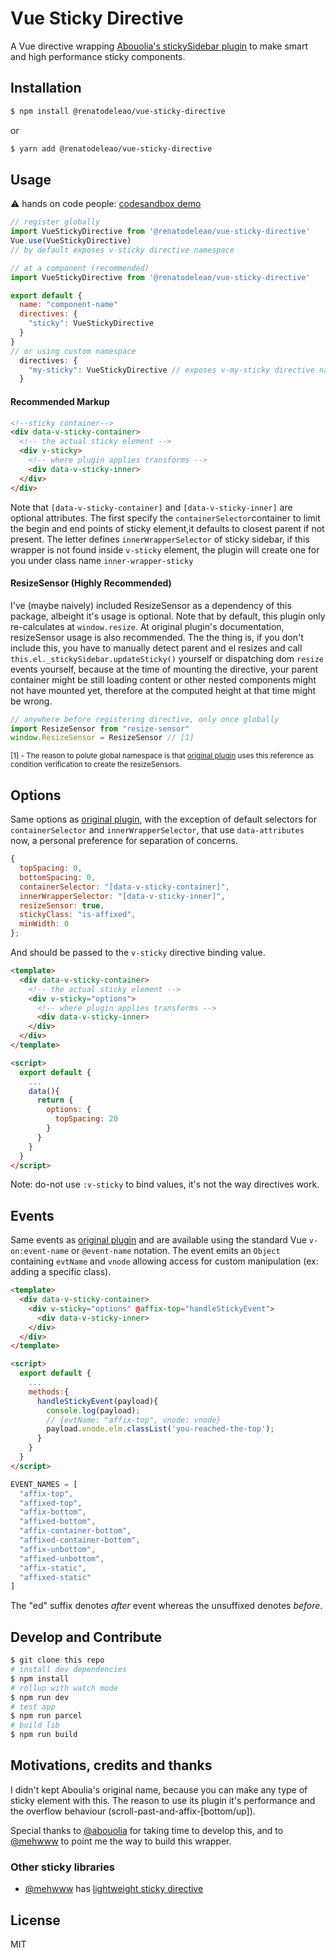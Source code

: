 # Vue Sticky Directive
A Vue directive wrapping [Abouolia's stickySidebar plugin]( https://github.com/abouolia/sticky-sidebar) to make smart and high performance sticky components.

## Installation
```bash
$ npm install @renatodeleao/vue-sticky-directive
```
or
```bash
$ yarn add @renatodeleao/vue-sticky-directive
```

## Usage
⚠️ hands on code people: [codesandbox demo](https://codesandbox.io/s/mm4olmxkrx)

```javascript
// register globally
import VueStickyDirective from '@renatodeleao/vue-sticky-directive'
Vue.use(VueStickyDirective)
// by default exposes v-sticky directive namespace

// at a component (recommended)
import VueStickyDirective from '@renatodeleao/vue-sticky-directive'

export default {
  name: "component-name"
  directives: {
    "sticky": VueStickyDirective
  }
}
// or using custom namespace
  directives: {
    "my-sticky": VueStickyDirective // exposes v-my-sticky directive namespace
  }
```

#### Recommended Markup
```HTML
<!--sticky container-->
<div data-v-sticky-container>
  <!-- the actual sticky element -->
  <div v-sticky>
    <!-- where plugin applies transforms -->
    <div data-v-sticky-inner>
  </div>
</div>
```
Note that `[data-v-sticky-container]` and `[data-v-sticky-inner]` are optional attributes. The first specify the `containerSelector`container to limit the begin and end points of sticky element,it defaults to closest parent if not present. The letter defines `innerWrapperSelector` of sticky sidebar, if this wrapper is not found inside `v-sticky`  element, the plugin will create one for you under class name `inner-wrapper-sticky`

#### ResizeSensor (Highly Recommended)
I've (maybe naively) included ResizeSensor as a dependency of this package, albeight it's usage is optional. Note that by default, this plugin only re-calculates at `window.resize`. At original plugin's documentation, resizeSensor usage is also recommended. The the thing is, if you don't include this, you have to manually detect parent and el resizes and call `this.el._stickySidebar.updateSticky()` yourself or dispatching dom `resize` events yourself, because at the time of mounting the directive, your parent container might be still loading content or other nested components might not have mounted yet, therefore at the computed height at that time might be wrong.

```javascript
// anywhere before registering directive, only once globally
import ResizeSensor from "resize-sensor"
window.ResizeSensor = ResizeSensor // [1]
```
<small>[1] - The reason to polute global namespace is that [original plugin](https://github.com/abouolia/sticky-sidebar/blob/master/src/sticky-sidebar.js#L199) uses this reference as condition verification to create the resizeSensors.</small>

## Options
Same options as [original plugin](https://abouolia.github.io/sticky-sidebar/#options), with the exception of default selectors for `containerSelector` and `innerWrapperSelector`, that use `data-attributes` now, a personal preference for separation of concerns.

```javascript
{
  topSpacing: 0,
  bottomSpacing: 0,
  containerSelector: "[data-v-sticky-container]",
  innerWrapperSelector: "[data-v-sticky-inner]",
  resizeSensor: true,
  stickyClass: "is-affixed",
  minWidth: 0
};
```
And should be passed to the `v-sticky` directive binding value.

```HTML
<template>
  <div data-v-sticky-container>
    <!-- the actual sticky element -->
    <div v-sticky="options">
      <!-- where plugin applies transforms -->
      <div data-v-sticky-inner>
    </div>
  </div>
</template>

<script>
  export default {
    ...
    data(){
      return {
        options: {
          topSpacing: 20
        }
      }
    }
  }
</script>
```

Note: do-not use `:v-sticky` to bind values, it's not the way directives work.

## Events
Same events as [original plugin](https://abouolia.github.io/sticky-sidebar/#events) and are available using the standard Vue `v-on:event-name` or `@event-name` notation. The event emits an `Object` containing `evtName` and `vnode` allowing access for custom manipulation (ex: adding a specific class).

```HTML
<template>
  <div data-v-sticky-container>
    <div v-sticky="options" @affix-top="handleStickyEvent">
      <div data-v-sticky-inner>
    </div>
  </div>
</template>

<script>
  export default {
    ...
    methods:{
      handleStickyEvent(payload){
        console.log(payload);
        // {evtName: "affix-top", vnode: vnode}
        payload.vnode.elm.classList('you-reached-the-top');
      }
    }
  }
</script>
```
```javascript
EVENT_NAMES = [
  "affix-top",
  "affixed-top",
  "affix-bottom",
  "affixed-bottom",
  "affix-container-bottom",
  "affixed-container-bottom",
  "affix-unbottom",
  "affixed-unbottom",
  "affix-static",
  "affixed-static"
]
```
The "ed" suffix denotes *after* event whereas the unsuffixed denotes *before*.

## Develop and Contribute

```bash
$ git clone this repo
# install dev dependencies
$ npm install
# rollup with watch mode
$ npm run dev
# test app
$ npm run parcel
# build lib
$ npm run build
```

## Motivations, credits and thanks
I didn't kept Aboulia's original name, because you can make any type of sticky element with this. The reason to use its plugin it's performance and the overflow behaviour (scroll-past-and-affix-[bottom/up]).

Special thanks to [@abouolia](https://github.com/abouolia/) for taking time to develop this, and to [@mehwww](https://github.com/mehwww/) to point me the way to build this wrapper.

### Other sticky libraries
- [@mehwww](https://github.com/mehwww/) has [lightweight sticky directive](https://www.npmjs.com/package/vue-sticky-directive)

## License
MIT